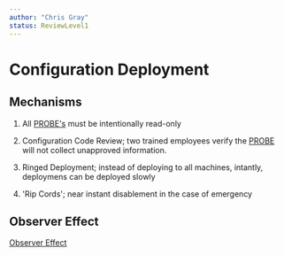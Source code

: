 ```yaml
---
author: "Chris Gray"
status: ReviewLevel1
---
```


# Configuration Deployment

## Mechanisms

1. All [PROBE's](./Definitions.document.md#PROBE) must be intentionally read-only

1. Configuration Code Review;  two trained employees verify the [PROBE](./Definitions.document.md#PROBE) will not collect unapproved information.

1. Ringed Deployment; instead of deploying to all machines, intantly, deploymens can be deployed slowly


1. 'Rip Cords'; near instant disablement in the case of emergency

## Observer Effect
[Observer Effect](./PositionPaper.ObserverEffect.document.md)


